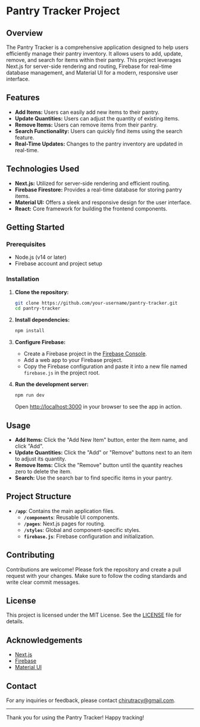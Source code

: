# Pantry Tracker Project

## Overview

The Pantry Tracker is a comprehensive application designed to help users efficiently manage their pantry inventory. It allows users to add, update, remove, and search for items within their pantry. This project leverages Next.js for server-side rendering and routing, Firebase for real-time database management, and Material UI for a modern, responsive user interface.

## Features

- **Add Items:** Users can easily add new items to their pantry.
- **Update Quantities:** Users can adjust the quantity of existing items.
- **Remove Items:** Users can remove items from their pantry.
- **Search Functionality:** Users can quickly find items using the search feature.
- **Real-Time Updates:** Changes to the pantry inventory are updated in real-time.

## Technologies Used

- **Next.js:** Utilized for server-side rendering and efficient routing.
- **Firebase Firestore:** Provides a real-time database for storing pantry items.
- **Material UI:** Offers a sleek and responsive design for the user interface.
- **React:** Core framework for building the frontend components.

## Getting Started

### Prerequisites

- Node.js (v14 or later)
- Firebase account and project setup

### Installation

1. **Clone the repository:**
   ```bash
   git clone https://github.com/your-username/pantry-tracker.git
   cd pantry-tracker
   ```

2. **Install dependencies:**
   ```bash
   npm install
   ```

3. **Configure Firebase:**
   - Create a Firebase project in the [Firebase Console](https://console.firebase.google.com/).
   - Add a web app to your Firebase project.
   - Copy the Firebase configuration and paste it into a new file named `firebase.js` in the project root.

4. **Run the development server:**
   ```bash
   npm run dev
   ```

   Open [http://localhost:3000](http://localhost:3000) in your browser to see the app in action.

## Usage

- **Add Items:** Click the "Add New Item" button, enter the item name, and click "Add".
- **Update Quantities:** Click the "Add" or "Remove" buttons next to an item to adjust its quantity.
- **Remove Items:** Click the "Remove" button until the quantity reaches zero to delete the item.
- **Search:** Use the search bar to find specific items in your pantry.

## Project Structure

- **`/app`**: Contains the main application files.
  - **`/components`**: Reusable UI components.
  - **`/pages`**: Next.js pages for routing.
  - **`/styles`**: Global and component-specific styles.
  - **`firebase.js`**: Firebase configuration and initialization.

## Contributing

Contributions are welcome! Please fork the repository and create a pull request with your changes. Make sure to follow the coding standards and write clear commit messages.

## License

This project is licensed under the MIT License. See the [LICENSE](LICENSE) file for details.

## Acknowledgements

- [Next.js](https://nextjs.org/)
- [Firebase](https://firebase.google.com/)
- [Material UI](https://mui.com/)

## Contact

For any inquiries or feedback, please contact [chirutracy@gmail.com](mailto:chirutracy@gmail.com).

---

Thank you for using the Pantry Tracker! Happy tracking!